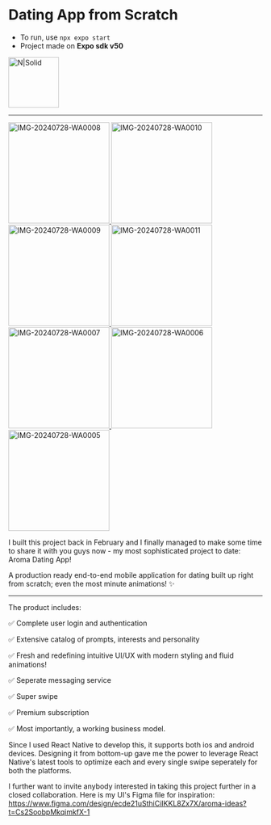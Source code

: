 # Dating App from Scratch

- To run, use `npx expo start`
- Project made on **Expo sdk v50**


<a href="https://www.linkedin.com/feed/update/urn:li:activity:7222962284644454400/" target="_blank">
  <img src="https://cdn-icons-png.flaticon.com/512/5511/5511365.png" alt="N|Solid" width="100" height="100">
</a>

<hr/>

<a href="https://github.com/user-attachments/assets/38752aae-ec2d-4146-8a35-948f36f42d19" target="_blank">
  <img src="https://github.com/user-attachments/assets/38752aae-ec2d-4146-8a35-948f36f42d19" alt="IMG-20240728-WA0008" width="200">
</a>
<a href="https://github.com/user-attachments/assets/a4afabb9-bc39-4710-a63f-ee103b7f4de4" target="_blank">
  <img src="https://github.com/user-attachments/assets/a4afabb9-bc39-4710-a63f-ee103b7f4de4" alt="IMG-20240728-WA0010" width="200">
</a>
<a href="https://github.com/user-attachments/assets/e4859f2e-6eee-44c1-90c2-79dc40bd2163" target="_blank">
  <img src="https://github.com/user-attachments/assets/e4859f2e-6eee-44c1-90c2-79dc40bd2163" alt="IMG-20240728-WA0009" width="200">
</a>
<a href="https://github.com/user-attachments/assets/04f3c0e6-78d7-4320-aaa6-9025c2ed9104" target="_blank">
  <img src="https://github.com/user-attachments/assets/04f3c0e6-78d7-4320-aaa6-9025c2ed9104" alt="IMG-20240728-WA0011" width="200">
</a>
<a href="https://github.com/user-attachments/assets/77236a2e-aca3-43d2-a377-45309ceea564" target="_blank">
  <img src="https://github.com/user-attachments/assets/77236a2e-aca3-43d2-a377-45309ceea564" alt="IMG-20240728-WA0007" width="200">
</a>
<a href="https://github.com/user-attachments/assets/b79a04ab-efd0-447e-943c-be24b4156cdc" target="_blank">
  <img src="https://github.com/user-attachments/assets/b79a04ab-efd0-447e-943c-be24b4156cdc" alt="IMG-20240728-WA0006" width="200">
</a>
<a href="https://github.com/user-attachments/assets/4042c884-fea4-40df-8b48-fc26e81da879" target="_blank">
  <img src="https://github.com/user-attachments/assets/4042c884-fea4-40df-8b48-fc26e81da879" alt="IMG-20240728-WA0005" width="200">
</a>


I built this project back in February and I finally managed to make some time to share it with you guys now - my most sophisticated project to date: Aroma Dating App!

A production ready end-to-end mobile application for dating built up right from scratch; even the most minute animations! ✨️

<hr/>

The product includes:

✅️ Complete user login and authentication

✅️ Extensive catalog of prompts, interests and personality

✅️ Fresh and redefining intuitive UI/UX with modern styling and fluid animations!

✅️ Seperate messaging service

✅️ Super swipe

✅️ Premium subscription

✅️ Most importantly, a working business model.


Since I used React Native to develop this, it supports both ios and android devices. Designing it from bottom-up gave me the power to leverage React Native's latest tools to optimize each and every single swipe seperately for both the platforms.

I further want to invite anybody interested in taking this project further in a closed collaboration. Here is my UI's Figma file for inspiration: https://www.figma.com/design/ecde21uSthiCiIKKL8Zx7X/aroma-ideas?t=Cs2SoobpMkqimkfX-1
